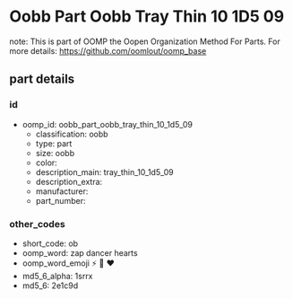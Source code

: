 # Oobb Part Oobb Tray Thin 10 1D5 09  

note: This is part of OOMP the Oopen Organization Method For Parts. For more details: https://github.com/oomlout/oomp_base

##  part details





### id
* oomp_id: oobb_part_oobb_tray_thin_10_1d5_09
  * classification: oobb
  * type: part
  * size: oobb
  * color: 
  * description_main: tray_thin_10_1d5_09
  * description_extra: 
  * manufacturer: 
  * part_number: 

### other_codes
* short_code: ob
* oomp_word: zap dancer hearts
* oomp_word_emoji :zap: :dancer: :hearts:
* md5_6_alpha: 1srrx
* md5_6: 2e1c9d